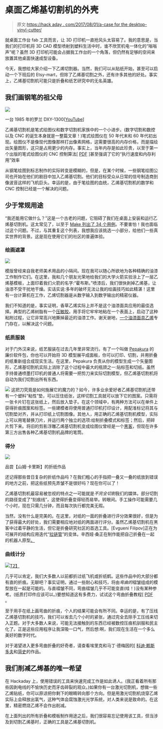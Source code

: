 # 桌面乙烯基切割机的外壳

> 原文:[https://hack aday . com/2017/08/01/a-case for the desktop-vinyl-cutter/](https://hackaday.com/2017/08/01/a-case-for-the-desktop-vinyl-cutter/)

就桌面工作台 fab 工具而言，让 3D 打印机一直抢风头太容易了。我的意思是，当我们的打印机将 3D CAD 模型喷射到塑料生活中时，谁不欣赏机电一体化的“嗡嗡声”呢？虽然 3D 打印机可能会占据我工作台的一个角落，但仍然有足够的空间来放置其他桌面快速成型设备。

今天，我想给大家介绍一下乙烯切割器。当然，我们可以从贴纸开始，甚至可以启动一个下班后的 Etsy-mart，但除了乙烯基切割之外，还有许多其他的好处。事实上，乙烯基切割机可能只是折叠和纸艺研究中的无名英雄。

## 我们画钢笔的祖父母

[![](../Images/6595fb3dccbde3289728d94a441f92f5.png)](https://hackaday.com/wp-content/uploads/2017/08/roland-dxy-1300-pen-plotter-drawing-the-autocad-space-shuttle-dwg-from-1985-izip0cqhofymp4-shot0001.jpg) 

一台 1985 年的罗兰 DXY-1300[[YouTube](https://www.youtube.com/watch?v=iziP0cQhOFY)]

乙烯基切割机是笔式绘图仪和数字切割机家族中的一个小进步。(数字切割和数控以及 CNC 的诞生本身就是一整篇文章！)笔式绘图仪在 50 年代末和 60 年代初出现。绘图仪不是像现代图像那样打出像素网格，这需要很高的内存价格，而是描绘出矢量图形，这只是占用更少的内存。事实上，当年内存是如此珍贵，以至于第一个出版的笔式绘图仪的 CNC 控制算法[ [PDF](https://pdfs.semanticscholar.org/c443/c0b5f74f75d87193bc373cdc5b0b61cf28fd.pdf) ]甚至强调了它的“执行速度和内存利用”效率

从钢笔绘图到标志制作的实际转变是模糊的，但是，在某个时候，一些钢笔绘图公司也开始在他们的剧目中加入乙烯基切割。他们的目标受众从日常的信号制造商到像波音这样的飞机巨头。幸运的是，由于笔绘图的血统，乙烯基切割机的数学和 CNC 控制已经是一个解决的问题。

## 少于常规用途

“我还能用它做什么？”这是一个古老的问题，它阻碍了我们在桌面上安装和运行乙烯基切割机。这太常见了，以至于 [Make 列出了 34 个用例](http://makezine.com/2015/12/15/34-things-didnt-realize-can-vinyl-cutter/)。不要害怕！我也面临过这个问题。不过，与其重复这个列表，我想我应该挑选一小部分，给他们一些真实世界的背景。这是现在使用它们的社区的普遍体验。

### 绘画遮罩

![](../Images/f2d91b6e56a43050157a8d14388e590a.png)

模版曾经来自我老师美术用品的小隔间。现在我可以随心所欲地为各种精确的油漆工作制作它们。在这里，我和几个朋友光荣地给我们的大学火箭实验涂上了一层乙烯基模板，上面印着我们火箭的名字:“霍布斯。”喷漆后，我们很快剥掉乙烯基，让油漆不受干扰地干燥。实话实说:多年的破坏无法让我的绘画技巧如此精湛！这里有一台计算机在工作，乙烯切割器是从数字输入到数字输出的精密仪器。

我们不知道的是，事实证明，香草乙烯实际上并不是这个油漆面具应用的最佳选择。典型的乙烯树脂有一个[压敏胶](http://hingstssignpost.blogspot.com/2014/04/pressure-sensitives-101-made-easier.html)。用手将它牢牢地粘在一个表面上，启动了这种粘附过程，让它非常高兴地撕掉最近的油漆工作。谢天谢地，[一个油漆面具乙烯](http://www.uscutter.com/ORAMASK-813-Paint-Mask-Stencil?utm_source=google&utm_medium=cpc&adpos=1o1&scid=scplp300&sc_intid=300&gclid=EAIaIQobChMIkN_y95Kh1QIV1D2BCh3z8wTgEAQYASABEgLvFfD_BwE)专门存在，以解决这个问题。

### 纸质服装

对于门外汉来说，纸艺服装在过去几年里非常流行。有了一个叫做 [Pepakura](http://www.tamasoft.co.jp/pepakura-en/) 的廉价软件包，你也可以开始将 3D 模型展平成面板，你可以打印、切割，并用折叠的纸重新组合成现实生活。在这里，Pepakura 负责从你的模型生成一个矢量图形，乙烯基切割机实际上消除了这个过程中最大的瓶颈之一:贴标签和切纸。虽然手持普通喷墨打印机的普通人将需要一把剪刀来实际切割模型，但乙烯基切割机将自动为我们切割出所有东西。

[![](../Images/7e0347e9b6937dd945c933a0221f99c9.png)](https://hackaday.com/wp-content/uploads/2017/08/pepakura_silhouette_bright.png) 这把刀究竟是如何施展它的魔力的？如今，许多业余爱好者乙烯基切割机还带有一个塑料“粘性”垫，可以压住纸张，这样切割工具就可以放下它的图案。只需将一张卡片钉在这张纸上，然后放入垫子。在这个领域中，有两种方法可以在单件上获得折痕图案和标签。一些建模者将使用普通打印机打印设计，用配准标记将其与切割垫对齐，并从打印纸上切割图像。其他人，用正确的乙烯基切割机模型，实际上可以用笔替换刀片，并运行两个独立的选项:绘制折叠模式和标签；然后，把碎片剪下来。将旧的剪影浮雕乙烯基切割机变成绘图仪曾经是一个[黑客](http://www.blackandwhiteobsession.com/2014/01/Silhouette-Pen-Holder-Blade-Hack-Tutorial.html)，但现在许多第三方出售各种乙烯基切割机品牌的笔筒。

### 得分

![](../Images/b38be718ae762e0973a6f2eb1c738e77.png)

品尝【山姆·卡里斯】的折纸作品

还记得那些昔日复杂的折纸作品吗？在我们粗心的手指把一叠又一叠的纸放到错误的地方之前，把这些纸预先弄皱不是很好吗？现在你可以了！

乙烯基切割机最容易被忽视的特点之一可能就是*不完全切割*我们的媒体。部分切割的路径变成了“刻痕线”，这使得折叠变得轻而易举。转眼间。手工操作可能需要几个小时，现在只需几分钟，而且每次执行都完美无瑕。

当然，没有什么是完美的。在这里，对纸的一面的折叠进行评分效果很好，但是为了获得最大的好处，我们需要相应地对纸的两面进行评分。虽然乙烯基切割机在黑客中过着平静的生活，但它是折叠研究社区的首选工具。[Evgueni Filipov]正在为可展开的结构应用迭代“[拉链管](https://www.youtube.com/watch?v=UA__bXPRdhw)”的变体。辛西娅·桑正在制作能把自己折叠在一起的机器人原型[。](https://www.youtube.com/watch?v=3G8xyb0xGqY)

### 曲线计分

[![](../Images/bf64bc13cbbc0dc84eb7e6a4a5c7dae2.png)T2】](https://hackaday.com/wp-content/uploads/2017/08/abstruse_puerility_bright.png)

几乎可以肯定，我们大多数人以前都折过纸飞机或折纸鹤。这些作品中的大部分都有直的折痕。无聊吧？事实证明，通过一些耐心和技巧，将由*弯曲的*褶皱组成的模型放在一起是可能的。与直褶皱不同，弯曲褶皱几乎不可能变直(哇！)没有某种参考。(纸质打印件应该可以。)要想知道这有多费力，试试这个弯曲折叠教程[ [PDF](http://api.ning.com/files/*whl3J3XpWRC7h8SRsJblFG13bo2taISkq5IeBzeNrQwtOTtjhPGxaCoN8jBv8GBfxQNY*WdP8Goqo-XN*-T2Kh07N9GGUep/curvedfolding.pdf) 。

至于用手在纸上画弯曲的折痕，个人的结果可能会有所不同。幸运的是，有了压线乙烯基切割机的技巧，我们可以省去几个小时的紧张，通过完全去除手工压线来切入正题。对于大多数人来说，可能无法接触到的东西已经被数控压痕机驯服和民主化了。正是这些应用程序让我深吸一口气，然后想:啊，我们现在生活在一个多么美好的数字时代。

对于渴望进入更多弯曲折叠的好奇者，请查看埃里克和马丁·德梅因的[ [科迪·赖斯多夫](https://crumpledcortex.com/instructions/)和[简史](http://erikdemaine.org/curved/history/)的作品。

## 我们削减乙烯基的唯一希望

在 Hackaday 上，使用错误的工具来快速完成工作是如此诱人。(我正看着所有那些因剥电线的不愉快历史而牙齿碎裂的观众。)如果你有一台激光切割机，想做一些乙烯贴纸，你可以原谅把你剩下的眼睛转向那个方向。但是用激光切割机烧穿乙烯实际上会释放出氯气，这种气体会腐蚀激光光学系统，对人类来说是致命的。在这里，精密燃烧乙烯不会作出削减。

在上面列出的所有折叠和模板制作用途之后，我们很容易忘记使用该工具，但当涉及到切割乙烯基时，正确的工具是乙烯基切割机。